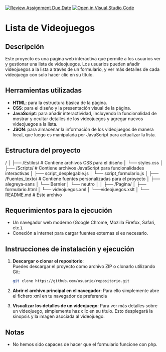 [![Review Assignment Due Date](https://classroom.github.com/assets/deadline-readme-button-22041afd0340ce965d47ae6ef1cefeee28c7c493a6346c4f15d667ab976d596c.svg)](https://classroom.github.com/a/G9fQk55K)
[![Open in Visual Studio Code](https://classroom.github.com/assets/open-in-vscode-2e0aaae1b6195c2367325f4f02e2d04e9abb55f0b24a779b69b11b9e10269abc.svg)](https://classroom.github.com/online_ide?assignment_repo_id=16958048&assignment_repo_type=AssignmentRepo)

# Lista de Videojuegos

## Descripción

Este proyecto es una página web interactiva que permite a los usuarios ver y gestionar una lista de videojuegos. Los usuarios pueden añadir videojuegos a la lista a través de un formulario, y ver más detalles de cada videojuego con solo hacer clic en su título.

## Herramientas utilizadas

- **HTML**: para la estructura básica de la página.
- **CSS**: para el diseño y la presentación visual de la página.
- **JavaScript**: para añadir interactividad, incluyendo la funcionalidad de mostrar y ocultar detalles de los videojuegos y agregar nuevos videojuegos a la lista.
- **JSON**: para almacenar la información de los videojuegos de manera local, que luego es manipulada por JavaScript para actualizar la lista.

## Estructura del proyecto

/
│
├── /Estilos/                # Contiene archivos CSS para el diseño
│   └── styles.css
│
├── /Scripts/                # Contiene archivos JavaScript para funcionalidades interactivas
│   ├── script_desplegable.js
│   └── script_formulario.js
│
├── /Fuentes_texto/          # Contiene fuentes personalizadas para el proyecto
│   ├── alegreya-sans
│   └── Bernier 
│   └── neutro 
│
│ 
├── /Pagina/
│   ├── formulario.html
│   └── videojuegos.xml 
│   └──videojuegos.xslt
│
└── README.md                # Este archivo

## Requerimientos para la ejecución

- Un navegador web moderno (Google Chrome, Mozilla Firefox, Safari, etc.).
- Conexión a internet para cargar fuentes externas si es necesario.

## Instrucciones de instalación y ejecución

1. **Descargar o clonar el repositorio**:  
   Puedes descargar el proyecto como archivo ZIP o clonarlo utilizando Git:

   ```bash
   git clone https://github.com/usuario/repositorio.git

2. **Abrir el archivo principal en el navegador**:
    Para ello simplemente abre el fichero xml en tu navegador de preferencia

3. **Visualizar los detalles de un videojuego**:
    Para ver más detalles sobre un videojuego, simplemente haz clic en su título. Esto desplegará la sinopsis y la imagen asociada al videojuego.



## Notas

- No hemos sido capaces de hacer que el formulario funcione con php.
